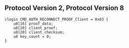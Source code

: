 ## Protocol Version 2, Protocol Version 8

```rust,ignore
clogin CMD_AUTH_RECONNECT_PROOF_Client = 0x03 {
    u8[16] proof_data;    
    u8[20] client_proof;    
    u8[20] client_checksum;    
    u8 key_count = 0;    
}

```
